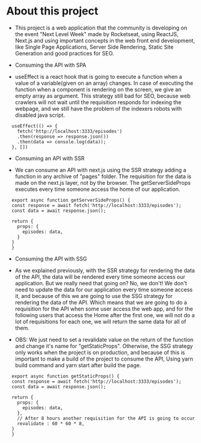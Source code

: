 # About this project

- This project is a web application that the community is developing on the event "Next Level Week" made by Rocketseat, using ReactJS, Next.js and using important concepts in the web front end development, like Single Page Applications, Server Side Rendering, Static Site Generation and good practices for SEO.

* Consuming the API with SPA

- useEffect is a react hook that is going to execute a function when a value of a variable(given on an array) changes. In case of executing the function when a component is rendering on the screen, we give an empty array as argument. This strategy still bad for SEO, because web crawlers will not wait until the requisition responds for indexing the webpage, and we still have the problem of the indexers robots with disabled java script.


```JS
  useEffect(() => {
    fetch('http://localhost:3333/episodes')
    .then(response => response.json())
    .then(data => console.log(data));
  }, [])
```


* Consuming an API with SSR

- We can consume an API with next.js using the SSR strategy adding a function in any archive of "pages" folder. The requisition for the data is made on the next.js layer, not by the browser. The getServerSideProps executes every time someone access the home of our application.


```JS
  export async function getServerSideProps() {
  const response = await fetch('http://localhost:3333/episodes');
  const data = await response.json();

  return {
    props: {
      episodes: data,
    }
  }
  }
```


* Consuming the API with SSG

- As we explained previously, with the SSR strategy for rendering the data of the API, the data will be rendered every time someone access our application. But we really need that going on? No, we don't! We don't need to update the data for our application every time someone access it, and because of this we are going to use the SSG strategy for rendering the data of the API. Which means that we are going to do a requisition for the API when some user access the web app, and for the following users that access the Home after the first one, we will not do a lot of requisitions for each one, we will return the same data for all of them.

- OBS: We just need to set a revalidate value on the return of the function and change it's name for "getStaticProps". Otherwise, the SSG strategy only works when the project is on production, and because of this is important to make a build of the project to consume the API,
Using yarn build command and yarn start after build the page.


```JS
  export async function getStaticProps() {
  const response = await fetch('http://localhost:3333/episodes');
  const data = await response.json();

  return {
    props: {
      episodes: data,
    },
    // After 8 hours another requisition for the API is going to occur
    revalidate : 60 * 60 * 8,
  }
  }
```

